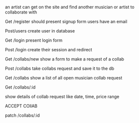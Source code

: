 an artist can get on the site and find another musician or artist to collaborate with

Get /register
should present signup form
users have an email

Post/users
create user in database 

Get /login
present login form

Post /login
create their session and redirect

Get /collabs/new
 show a form to make a request of a collab

Post /collabs
take collabs request and save it to the db


Get /collabs
show a list of all open musician collab request

Get /collabs/:id

show details of collab request like date, time, price range 

ACCEPT COllAB

patch /collabs/:id
